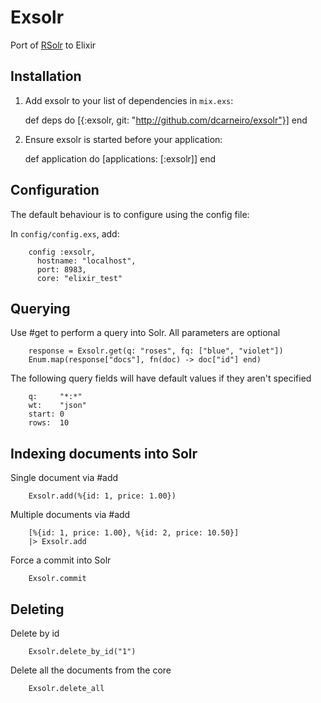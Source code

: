 # Exsolr

Port of [RSolr](https://github.com/rsolr/rsolr) to Elixir

## Installation

  1. Add exsolr to your list of dependencies in `mix.exs`:

        def deps do
          [{:exsolr, git: "http://github.com/dcarneiro/exsolr"}]
        end

  2. Ensure exsolr is started before your application:

        def application do
          [applications: [:exsolr]]
        end

## Configuration

The default behaviour is to configure using the config file:

In `config/config.exs`, add:

        config :exsolr,
          hostname: "localhost",
          port: 8983,
          core: "elixir_test"

## Querying

Use #get to perform a query into Solr. All parameters are optional

        response = Exsolr.get(q: "roses", fq: ["blue", "violet"])
        Enum.map(response["docs"], fn(doc) -> doc["id"] end)

The following query fields will have default values if they aren't specified

        q:     "*:*"
        wt:    "json"
        start: 0
        rows:  10

## Indexing documents into Solr

Single document via #add

        Exsolr.add(%{id: 1, price: 1.00})

Multiple documents via #add

        [%{id: 1, price: 1.00}, %{id: 2, price: 10.50}]
        |> Exsolr.add

Force a commit into Solr

        Exsolr.commit

## Deleting

Delete by id

        Exsolr.delete_by_id("1")

Delete all the documents from the core

        Exsolr.delete_all
